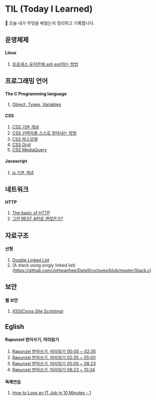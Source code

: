 # TIL (Today I Learned)
📝 오늘 내가 무엇을 배웠는지 정리하고 기록합니다.

## 운영체제
#### Linux
1. [프로세스 유지한채 ssh exit하는 방법](./Linux/run_background_when_ssh_exit.md)

## 프로그래밍 언어
#### The C Programming language
1. [Object, Types, Variables](./C/object_type_variables.md)

#### CSS 
1. [CSS 기본 개념](./CSS)
2. [CSS 선택자를 스스로 알아내는 방법](./CSS/Selector.md)
3. [CSS 박스모델](./CSS/boxmodel.md)
4. [CSS Grid](./CSS/grid.md)
5. [CSS MediaQuery](./CSS/mediaquery.md)

#### Javascript
1. [js 기본 개념](./JS)

## 네트워크
#### HTTP
1. [The basic of HTTP](./HTTP/The_basic_of_web.md)
1. [그런 REST API로 괜찮은가?](./HTTP/RestAPI)

## 자료구조
#### 선형
1. [Double Linked List](https://github.com/JoHwanhee/DataStructures/blob/master/LinkedList.c)
2. [A stack using singly linked list)(https://github.com/JoHwanhee/DataStructures/blob/master/Stack.c)

## 보안
#### 웹 보안
1. [XSS(Cross Site Scripting)](./Security/XSS/)

## Eglish
#### Rapunzel 받아쓰기, 따라읽기
1. [Rapunzel 받아쓰기, 따라읽기 00:00 ~ 02:35](./English/Rapunzel/0000_0235.md)
2. [Rapunzel 받아쓰기, 따라읽기 02:35 ~ 05:00](./English/Rapunzel/0235_0500.md)
3. [Rapunzel 받아쓰기, 따라읽기 05:00 ~ 08:23](./English/Rapunzel/0500_0823.md)
4. [Rapunzel 받아쓰기, 따라읽기 08:23 ~ 10:34](./English/Rapunzel/0823_1034.md)

#### 독해연습
1. [How to Lose an IT Job in 10 Minutes - 1](./English/Reading/How_to_Lose_an_IT_Job_in_10_Minutes.md)
